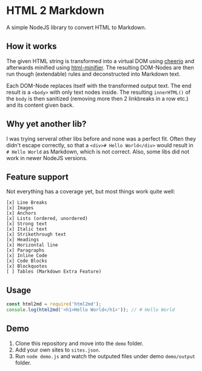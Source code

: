 # HTML 2 Markdown

A simple NodeJS library to convert HTML to Markdown.

## How it works

The given HTML string is transformed into a virtual DOM using [cheerio](https://github.com/cheeriojs/cheerio "cheerio") and afterwards minified using [html-minifier](https://github.com/kangax/html-minifier). The resulting DOM-Nodes are then run though (extendable) rules and deconstructed into Markdown text. 

Each DOM-Node replaces itself with the transformed output text. The end result is a `<body>` with only text nodes inside. The resulting `innerHTML()` of the `body` is then sanitized (removing more then 2 linkbreaks in a row etc.) and its content given back.

## Why yet another lib?

I was trying serveral other libs before and none was a perfect fit. Often they didn't escape correctly, so that a `<div># Hello World</div>` would result in `# Hello World` as Markdown, which is not correct. Also, some libs did not work in newer NodeJS versions.

## Feature support

Not everything has a coverage yet, but most things work quite well:

```
[x] Line Breaks
[x] Images
[x] Anchors
[x] Lists (ordered, unordered)
[x] Strong text
[x] Italic text
[x] Strikethrough text
[x] Headings
[x] Horizontal line
[x] Paragraphs
[x] Inline Code
[x] Code Blocks
[x] Blockquotes
[ ] Tables (Markdown Extra Feature)
```

## Usage

```js
const html2md = require('html2md');
console.log(html2md('<h1>Hello World</h1>')); // # Hello World
```

## Demo

1. Clone this repository and move into the `demo` folder. 
2. Add your own sites to `sites.json`.
2. Run `node demo.js` and watch the outputed files under demo `demo/output` folder.